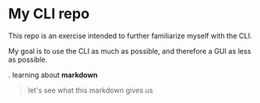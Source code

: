 # My CLI repo

This repo is an exercise intended to further familiarize myself 
with the CLI.

My goal is to use the CLI as much as possible, and therefore a GUI as less as possible.

. learning about **markdown**

> let's see what this markdown gives us
